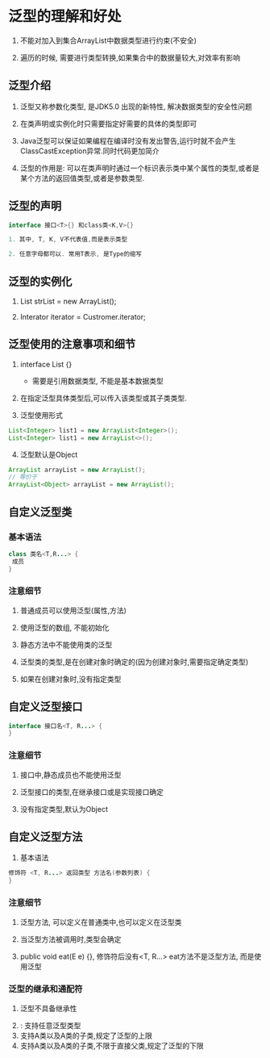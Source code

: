 # 泛型的理解和好处

1. 不能对加入到集合ArrayList中数据类型进行约束(不安全)

2. 遍历的时候, 需要进行类型转换,如果集合中的数据量较大,对效率有影响

## 泛型介绍

1. 泛型又称参数化类型, 是JDK5.0 出现的新特性, 解决数据类型的安全性问题

2. 在类声明或实例化时只需要指定好需要的具体的类型即可

3. Java泛型可以保证如果编程在编译时没有发出警告,运行时就不会产生ClassCastException异常.同时代码更加简介

4. 泛型的作用是: 可以在类声明时通过一个标识表示类中某个属性的类型,或者是某个方法的返回值类型,或者是参数类型.

## 泛型的声明

```Java
interface 接口<T>{} 和class类<K,V>{}

1. 其中, T, K, V不代表值,而是表示类型

2. 任意字母都可以. 常用T表示, 是Type的缩写
```

## 泛型的实例化

1. List<String> strList = new ArrayList<String>();

2. Interator<Custromer> iterator = Custromer.iterator;

## 泛型使用的注意事项和细节

1. interface List<T> {}
   - 需要是引用数据类型, 不能是基本数据类型

2. 在指定泛型具体类型后,可以传入该类型或其子类类型.

3. 泛型使用形式

```Java
List<Integer> list1 = new ArrayList<Integer>();
List<Integer> list1 = new ArrayList<>();
```

4. 泛型默认是Object

```Java
ArrayList arrayList = new ArrayList();
// 等价于
ArrayList<Object> arrayList = new ArrayList();
```

## 自定义泛型类

### 基本语法

```Java
class 类名<T,R...> {
 成员
}
```

### 注意细节

1. 普通成员可以使用泛型(属性,方法)

2. 使用泛型的数组, 不能初始化

3. 静态方法中不能使用类的泛型

4. 泛型类的类型,是在创建对象时确定的(因为创建对象时,需要指定确定类型)

5. 如果在创建对象时,没有指定类型


## 自定义泛型接口

```Java
interface 接口名<T, R...> {
}
```

### 注意细节

1. 接口中,静态成员也不能使用泛型

2. 泛型接口的类型,在继承接口或是实现接口确定

3. 没有指定类型,默认为Object

## 自定义泛型方法

1. 基本语法

```Java
修饰符 <T, R...> 返回类型 方法名(参数列表) {
}
```

### 注意细节

1. 泛型方法, 可以定义在普通类中,也可以定义在泛型类

2. 当泛型方法被调用时,类型会确定

3. public void eat(E e) {}, 修饰符后没有<T, R...> eat方法不是泛型方法, 而是使用泛型

### 泛型的继承和通配符

1. 泛型不具备继承性

2. <?> : 支持任意泛型类型

3. <? extends A> 支持A类以及A类的子类,规定了泛型的上限

4. <? super A> 支持A类以及A类的子类,不限于直接父类,规定了泛型的下限
